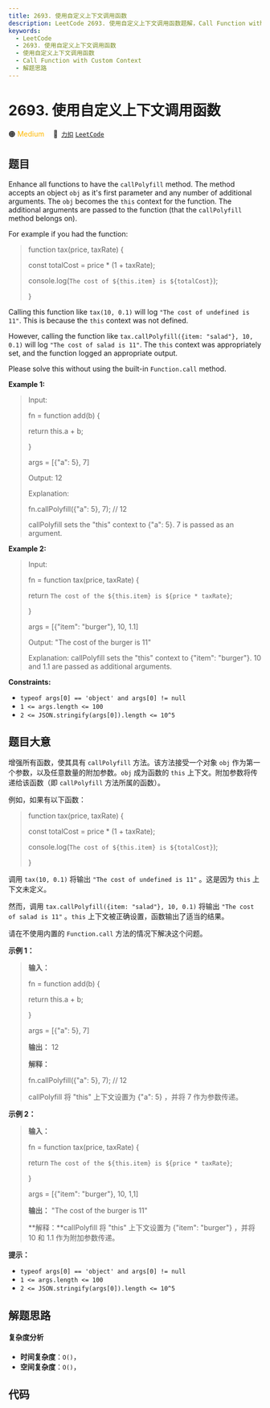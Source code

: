 ```yaml
---
title: 2693. 使用自定义上下文调用函数
description: LeetCode 2693. 使用自定义上下文调用函数题解，Call Function with Custom Context，包含解题思路、复杂度分析以及完整的 JavaScript 代码实现。
keywords:
  - LeetCode
  - 2693. 使用自定义上下文调用函数
  - 使用自定义上下文调用函数
  - Call Function with Custom Context
  - 解题思路
---
```


# 2693. 使用自定义上下文调用函数

🟠 <font color=#ffb800>Medium</font>&emsp; 🔗&ensp;[`力扣`](https://leetcode.cn/problems/call-function-with-custom-context) [`LeetCode`](https://leetcode.com/problems/call-function-with-custom-context)

## 题目

Enhance all functions to have the `callPolyfill` method. The method accepts an
object `obj` as it's first parameter and any number of additional arguments.
The `obj` becomes the `this` context for the function. The additional
arguments are passed to the function (that the `callPolyfill` method belongs
on).

For example if you had the function:

> 
> 
> 
> 
> 
> function tax(price, taxRate) {
> 
>   const totalCost = price * (1 + taxRate);
> 
>   console.log(`The cost of ${this.item} is ${totalCost}`);
> 
> }
> 
> 

Calling this function like `tax(10, 0.1)` will log `"The cost of undefined is
11"`. This is because the `this` context was not defined.

However, calling the function like `tax.callPolyfill({item: "salad"}, 10,
0.1)` will log `"The cost of salad is 11"`. The `this` context was
appropriately set, and the function logged an appropriate output.

Please solve this without using the built-in `Function.call` method.



**Example 1:**

> Input:
> 
> fn = function add(b) {
> 
>   return this.a + b;
> 
> }
> 
> args = [{"a": 5}, 7]
> 
> Output: 12
> 
> Explanation:
> 
> fn.callPolyfill({"a": 5}, 7); // 12
> 
> callPolyfill sets the "this" context to {"a": 5}. 7 is passed as an argument.

**Example 2:**

> Input: 
> 
> fn = function tax(price, taxRate) { 
> 
>  return `The cost of the ${this.item} is ${price * taxRate}`; 
> 
> }
> 
> args = [{"item": "burger"}, 10, 1.1]
> 
> Output: "The cost of the burger is 11"
> 
> Explanation: callPolyfill sets the "this" context to {"item": "burger"}. 10 and 1.1 are passed as additional arguments.

**Constraints:**

  * `typeof args[0] == 'object' and args[0] != null`
  * `1 <= args.length <= 100`
  * `2 <= JSON.stringify(args[0]).length <= 10^5`


## 题目大意

增强所有函数，使其具有 `callPolyfill` 方法。该方法接受一个对象 `obj` 作为第一个参数，以及任意数量的附加参数。`obj` 成为函数的
`this` 上下文。附加参数将传递给该函数（即 `callPolyfill` 方法所属的函数）。

例如，如果有以下函数：

> 
> 
> 
> 
> 
> function tax(price, taxRate) {
> 
>   const totalCost = price * (1 + taxRate);
> 
>   console.log(`The cost of ${this.item} is ${totalCost}`);
> 
> }
> 
> 

调用 `tax(10, 0.1)` 将输出 `"The cost of undefined is 11"` 。这是因为 `this` 上下文未定义。

然而，调用 `tax.callPolyfill({item: "salad"}, 10, 0.1)` 将输出 `"The cost of salad is
11"` 。`this` 上下文被正确设置，函数输出了适当的结果。

请在不使用内置的 `Function.call` 方法的情况下解决这个问题。



**示例 1：**

> 
> 
> 
> 
> 
> **输入：**
> 
> fn = function add(b) {
> 
>   return this.a + b;
> 
> }
> 
> args = [{"a": 5}, 7]
> 
> **输出：** 12
> 
> **解释：**
> 
> fn.callPolyfill({"a": 5}, 7); // 12
> 
> callPolyfill 将 "this" 上下文设置为 {"a": 5} ，并将 7 作为参数传递。
> 
> 

**示例 2：**

> 
> 
> 
> 
> 
> **输入：**
> 
> fn = function tax(price, taxRate) { 
> 
>  return `The cost of the ${this.item} is ${price * taxRate}`; 
> 
> }
> 
> args = [{"item": "burger"}, 10, 1,1]
> 
> **输出：** "The cost of the burger is 11"
> 
> **解释：**callPolyfill 将 "this" 上下文设置为 {"item": "burger"} ，并将 10 和 1.1 作为附加参数传递。
> 
> 



**提示：**

  * `typeof args[0] == 'object' and args[0] != null`
  * `1 <= args.length <= 100`
  * `2 <= JSON.stringify(args[0]).length <= 10^5`


## 解题思路

#### 复杂度分析

- **时间复杂度**：`O()`，
- **空间复杂度**：`O()`，

## 代码

```javascript

```